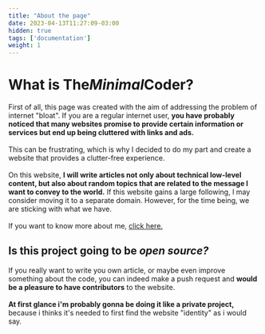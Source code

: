 ```yaml
---
title: "About the page"
date: 2023-04-13T11:27:09-03:00
hidden: true
tags: ['documentation']
weight: 1
---
```


# What is The*Minimal*Coder?

First of all, this page was created with the aim of addressing 
the problem of internet "bloat". If you are a regular internet user, 
**you have probably noticed that many websites promise to provide certain 
information or services but end up being cluttered with links and ads.**\
\
This can be frustrating, which is why I decided to do my part and create a 
website that provides a clutter-free experience.\
\
On this website, **I will write articles not only about technical low-level 
content, but also about random topics that are related to the message I 
want to convey to the world.** If this website gains a large following, I 
may consider moving it to a separate domain. However, for the time being, 
we are sticking with what we have.\
\
If you want to know more about me, [click here.](/aboutme/)

## Is this project going to be *open source?*

If you really want to write you own article, or maybe even improve something about the 
code, you can indeed make a push request and **would be a pleasure 
to have contributors** to the website.\
\
**At first glance i'm probably gonna be doing it like a private project,** because 
i thinks it's needed to first find the website "identity" as i would say.
